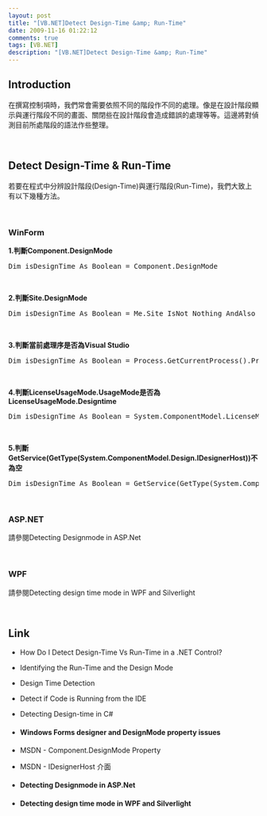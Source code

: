 ```yaml
---
layout: post
title: "[VB.NET]Detect Design-Time &amp; Run-Time"
date: 2009-11-16 01:22:12
comments: true
tags: [VB.NET]
description: "[VB.NET]Detect Design-Time &amp; Run-Time"
---
```

<p />  <h2>Introduction</h2>  <p>在撰寫控制項時，我們常會需要依照不同的階段作不同的處理。像是在設計階段顯示與運行階段不同的畫面、關閉些在設計階段會造成錯誤的處理等等。這邊將對偵測目前所處階段的語法作些整理。</p>  <p> </p>  <h2>Detect Design-Time &amp; Run-Time</h2>  <p>若要在程式中分辨設計階段(Design-Time)與運行階段(Run-Time)，我們大致上有以下幾種方法。</p>  <p> </p>  <h3>WinForm </h3>  <p><strong>1.判斷Component.DesignMode</strong></p>  <p />  <div style="padding-bottom: 0px; margin: 0px; padding-left: 0px; padding-right: 0px; display: inline; float: none; padding-top: 0px" id="scid:812469c5-0cb0-4c63-8c15-c81123a09de7:ff218bd6-25bb-47f2-8c68-c60eb05998b6" class="wlWriterEditableSmartContent"><pre name="code" class="vb:nocontrols">Dim isDesignTime As Boolean = Component.DesignMode</pre></div>

<p> </p>

<p><strong>2.判斷Site.DesignMode</strong></p>

<div style="padding-bottom: 0px; margin: 0px; padding-left: 0px; padding-right: 0px; display: inline; float: none; padding-top: 0px" id="scid:812469c5-0cb0-4c63-8c15-c81123a09de7:67f16758-80f1-4244-9d03-37fcfaa70d07" class="wlWriterEditableSmartContent"><pre name="code" class="vb:nocontrols">Dim isDesignTime As Boolean = Me.Site IsNot Nothing AndAlso Me.Site.DesignMode</pre></div>

<p> </p>

<p><strong>3.判斷當前處理序是否為Visual Studio</strong></p>

<p />

<div style="padding-bottom: 0px; margin: 0px; padding-left: 0px; padding-right: 0px; display: inline; float: none; padding-top: 0px" id="scid:812469c5-0cb0-4c63-8c15-c81123a09de7:3320e2d2-e447-4fdd-a578-118823eba722" class="wlWriterEditableSmartContent"><pre name="code" class="vb:nocontrols">Dim isDesignTime As Boolean = Process.GetCurrentProcess().ProcessName.Equals("devenv", StringComparison.OrdinalIgnoreCase)</pre></div>

<p />

<p> </p>

<p><strong>4.判斷LicenseUsageMode.UsageMode是否為LicenseUsageMode.Designtime</strong></p>

<div style="padding-bottom: 0px; margin: 0px; padding-left: 0px; padding-right: 0px; display: inline; float: none; padding-top: 0px" id="scid:812469c5-0cb0-4c63-8c15-c81123a09de7:2ab7da6a-3db2-4c3b-a396-318fc7bf16ef" class="wlWriterEditableSmartContent"><pre name="code" class="vb:nocontrols">Dim isDesignTime As Boolean = System.ComponentModel.LicenseManager.UsageMode = System.ComponentModel.LicenseUsageMode.Designtime</pre></div>

<p> </p>

<p><strong>5.判斷GetService(GetType(System.ComponentModel.Design.IDesignerHost))不為空</strong></p>

<div style="padding-bottom: 0px; margin: 0px; padding-left: 0px; padding-right: 0px; display: inline; float: none; padding-top: 0px" id="scid:812469c5-0cb0-4c63-8c15-c81123a09de7:de37d7dc-ea72-499d-ac2e-c4571165c371" class="wlWriterEditableSmartContent"><pre name="code" class="vb:nocontrols">Dim isDesignTime As Boolean = GetService(GetType(System.ComponentModel.Design.IDesignerHost)) IsNot Nothing</pre></div>

<p> </p>

<h3>ASP.NET</h3>

<p>請參閱Detecting Designmode in ASP.Net</p>

<p> </p>

<h3>WPF</h3>

<p>請參閱Detecting design time mode in WPF and Silverlight</p>

<p> </p>

<h2>Link</h2>

<ul>
  <li>
    <p>How Do I Detect Design-Time Vs Run-Time in a .NET Control?</p>
  </li>

  <li>
    <p>Identifying the Run-Time and the Design Mode</p>
  </li>

  <li>
    <p>Design Time Detection</p>
  </li>

  <li>
    <p>Detect if Code is Running from the IDE</p>
  </li>

  <li>
    <p>Detecting Design-time in C#</p>
  </li>

  <li>
    <h4>Windows Forms designer and DesignMode property issues</h4>
  </li>

  <li>
    <p>MSDN - Component.DesignMode Property</p>
  </li>

  <li>
    <p>MSDN - IDesignerHost 介面</p>
  </li>

  <li>
    <h4>Detecting Designmode in ASP.Net</h4>
  </li>

  <li>
    <h4>Detecting design time mode in WPF and Silverlight</h4>
  </li>
</ul>